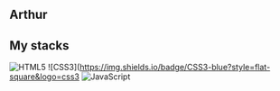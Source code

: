 ## Arthur

## My stacks
![HTML5](https://img.shields.io/badge/HTML5-orange?style=flat-square&logo=html5)
![CSS3](https://img.shields.io/badge/CSS3-blue?style=flat-square&logo=css3
 ![JavaScript](https://img.shields.io/badge/JavaScript-yellow?style=flat-square&logo=javascript)
